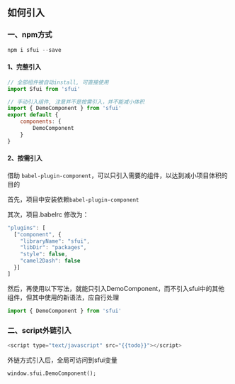 ## 如何引入

### 一、npm方式
```javascript
npm i sfui --save
```

#### 1、完整引入

```javascript
// 全部组件被自动install, 可直接使用
import Sfui from 'sfui'
```

```javascript
// 手动引入组件, 注意并不是按需引入，并不能减小体积
import { DemoComponent } from 'sfui'
export default {
    components: {
        DemoComponent
    }
}
```

#### 2、按需引入

借助 `babel-plugin-component`，可以只引入需要的组件，以达到减小项目体积的目的

首先，项目中安装依赖`babel-plugin-component`

其次，项目.babelrc 修改为：

```javascript
"plugins": [
  ["component", {
    "libraryName": "sfui",
    "libDir": "packages",
    "style": false,
    "camel2Dash": false
  }]
]
```
然后，再使用以下写法，就能只引入DemoComponent，而不引入sfui中的其他组件，但其中使用的新语法，应自行处理

```javascript
import { DemoComponent } from 'sfui'
```

### 二、script外链引入

```javascript
<script type="text/javascript" src="{{todo}}"></script>
```
外链方式引入后，全局可访问到sfui变量

`window.sfui.DemoComponent();`

